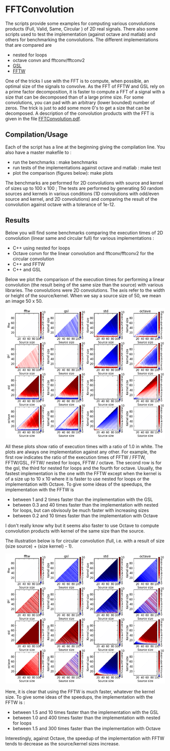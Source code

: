 FFTConvolution
==============

The scripts provide some examples for computing various convolutions
products (Full, Valid, Same, Circular ) of 2D real signals. There also some scripts used to test the implementation (against octave and matlab) and others for benchmarking the convolutions. The different implementations that are compared are
- nested for loops
- octave convn and fftconv/fftconv2
- [GSL](http://www.gnu.org/software/gsl/)
- [FFTW](http://www.fftw.org/)

One of the tricks I use with the FFT is to compute, when possible, an
optimal size of the signals to convolve. As the FFT of FFTW and GSL rely on
a prime factor decomposition, it is faster to compute a FFT of a
signal with a size that can be decomposed than of a large prime
size. For some convolutions, you can pad with an arbitrary (lower
bounded) number of zeros. The trick is just to add some more 0's to
get a size that can be decomposed. A description of the convolution products with the FFT is given in the file [FFTConvolution.pdf](FFTConvolution.pdf).

Compilation/Usage
-----------------

Each of the script has a line at the beginning giving the compilation line. You also have a master makefile to :

- run the benchmarks : make benchmarks
- run tests of the implementations against octave and matlab : make test
- plot the comparison (figures below): make plots

The benchmarks are performed for 2D convolutions with source and kernel of sizes up to 100 x 100 ; The tests are performed by generating 50 random sources and kernels in various conditions (1D convolutions with odd/even source and kernel, and 2D convolutions) and comparing the result of the convolution against octave with a tolerance of 1e-12.

Results
-------

Below you will find some benchmarks comparing the execution times of 2D convolution (linear same and circular full) for various implementations :

- C++ using nested for loops
- Octave convn for the linear convolution and fftconv/fftconv2 for the circular convolution
- C++ and FFTW
- C++ and GSL

Below we plot the comparison of the execution times for performing a linear convolution (the result being of the same size than the source) with various libraries. The convolutions were 2D convolutions. The axis refer to the width or height of the source/kernel. When we say a source size of 50, we mean an image 50 x 50.

![Comparison of the execution times for linear convolutions](Convolution/PythonScripts/comparison_linear.png)

All these plots show ratio of execution times with a ratio of 1.0 in white. The plots are always one implementation against any other. For example, the first row indicates the ratio of the execution times of FFTW / FFTW, FFTW/GSL, FFTW/ nested for loops, FFTW / octave. The second row is for the gsl, the third for nested for loops and the fourth for octave. Usually, the fastest implementation is the one with the FFTW except when the kernel is of a size up to 10 x 10 where it is faster to use nested for loops or the implementation with Octave. To give some ideas of the speedups, the implementation with the FFTW is 
- between 1 and 2 times faster than the implementation with the GSL
- between 0.3 and 40 times faster than the implementation with nested for loops, but can obvisouly be much faster with increasing sizes
- between 0.2 and 10 times faster than the implementation with Octave

I don't really know why but it seems also faster to use Octave to compute convolution products with kernel of the same size than the source.

The illustration below is for circular convolution (full, i.e. with a result of size (size source) + (size kernel) - 1). 

![Comparison of the execution times for circular convolutions](Convolution/PythonScripts/comparison_circular.png)

Here, it is clear that using the FFTW is much faster, whatever the kernel size. To give some ideas of the speedups, the implementation with the FFTW is :
- between 1.5 and 10 times faster than the implementation with the GSL
- between 1.0 and 400 times faster than the implementation with nested for loops
- between 1.5 and 300 times faster than the implementation with Octave

Interestingly, against Octave, the speedup of the implementation with FFTW tends to decrease as the source/kernel sizes increase.